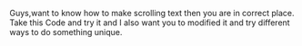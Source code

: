 Guys,want to know how to make scrolling text then you are in correct place. Take this Code and try it and I also want you to modified it and try different ways to do something unique.
